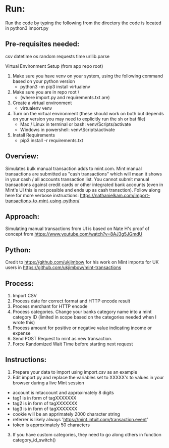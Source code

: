 # Run:
Run the code by typing the following from the directory the code is located in
python3 import.py

## Pre-requisites needed:

csv
datetime
os
random
requests
time
urllib.parse

Virtual Environment Setup (from app repo root)
1. Make sure you have venv on your system, using the following command based on your python version
	- python3 -m pip3 install virtualenv
2. Make sure you are in repo root \
	- (where import.py and requirements.txt are)
3. Create a virtual environment
	- virtualenv venv
4. Turn on the virtual environment (these should work on both but depends on your version you may need to explicitly run the sh or bat file)
	- Mac / Linux in terminal or bash: venv/Scripts/activate
    - Windows in powershell: venv\Scripts\activate
5. Install Requirements
	- pip3 install -r requirements.txt


## Overview: ##
Simulates bulk manual transaction adds to mint.com. Mint manual transactions are submitted as "cash transactions" which
will mean it shows in your cash / all accounts transaction list. You cannot submit manual transactions against credit
cards or other integrated bank accounts (even in Mint's UI this is not possible and ends up as cash transction). Follow
along here for more verbose instructions: https://nathanielkam.com/import-transactions-to-mint-using-python/

## Approach: ##
Simulating manual transactions from UI is based on Nate H's proof of concept from https://www.youtube.com/watch?v=8AJ3g5JGmdU

## Python: ##
Credit to https://github.com/ukjimbow for his work on Mint imports for UK users in https://github.com/ukjimbow/mint-transactions

## Process: ##
1. Import CSV
2. Process date for correct format and HTTP encode result
3. Process merchant for HTTP encode
4. Process categories. Change your banks category name into a mint category ID (limited in scope based on the categories needed when I wrote this)
6. Process amount for positive or negative value indicating income or expense
7. Send POST Request to mint as new transaction.
8. Force Randomized Wait Time before starting next request

## Instructions: ##
1. Prepare your data to import using import.csv as an example
2. Edit import.py and replace the variables set to XXXXX's to values in your browser during a live Mint session
  - account is mtaccount and approximately 8 digits
  - tag1 is in form of tagXXXXXXX
  - tag2 is in form of tagXXXXXXX
  - tag3 is in form of tagXXXXXXX
  - cookie will be an apprimately 2000 character string
  - referrer is likely always 'https://mint.intuit.com/transaction.event'
  - token is approximately 50 characters
3. If you have custom categories, they need to go along others in function category_id_switch()
